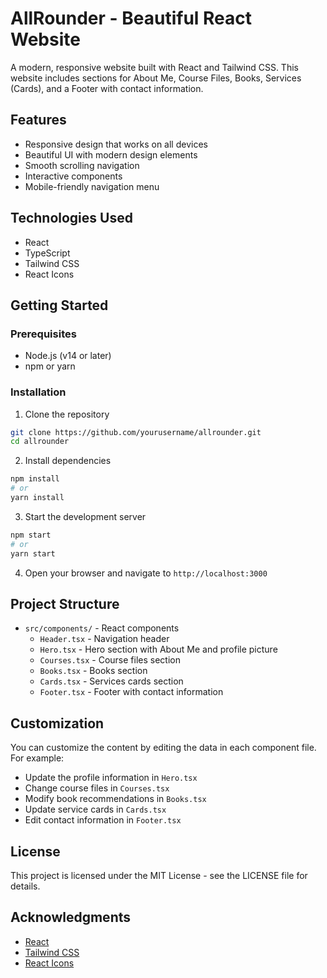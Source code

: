 # AllRounder - Beautiful React Website

A modern, responsive website built with React and Tailwind CSS. This website includes sections for About Me, Course Files, Books, Services (Cards), and a Footer with contact information.

## Features

- Responsive design that works on all devices
- Beautiful UI with modern design elements
- Smooth scrolling navigation
- Interactive components
- Mobile-friendly navigation menu

## Technologies Used

- React
- TypeScript
- Tailwind CSS
- React Icons

## Getting Started

### Prerequisites

- Node.js (v14 or later)
- npm or yarn

### Installation

1. Clone the repository

```bash
git clone https://github.com/yourusername/allrounder.git
cd allrounder
```

2. Install dependencies

```bash
npm install
# or
yarn install
```

3. Start the development server

```bash
npm start
# or
yarn start
```

4. Open your browser and navigate to `http://localhost:3000`

## Project Structure

- `src/components/` - React components
  - `Header.tsx` - Navigation header
  - `Hero.tsx` - Hero section with About Me and profile picture
  - `Courses.tsx` - Course files section
  - `Books.tsx` - Books section
  - `Cards.tsx` - Services cards section
  - `Footer.tsx` - Footer with contact information

## Customization

You can customize the content by editing the data in each component file. For example:

- Update the profile information in `Hero.tsx`
- Change course files in `Courses.tsx`
- Modify book recommendations in `Books.tsx`
- Update service cards in `Cards.tsx`
- Edit contact information in `Footer.tsx`

## License

This project is licensed under the MIT License - see the LICENSE file for details.

## Acknowledgments

- [React](https://reactjs.org/)
- [Tailwind CSS](https://tailwindcss.com/)
- [React Icons](https://react-icons.github.io/react-icons/)
